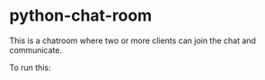 # python-chat-room

This is a chatroom where  two or more clients can join the chat and communicate.

To run this: 
